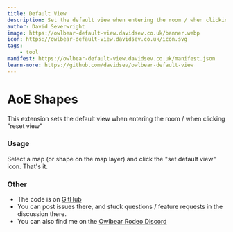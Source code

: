 ```yaml
---
title: Default View
description: Set the default view when entering the room / when clicking "reset view"
author: David Severwright
image: https://owlbear-default-view.davidsev.co.uk/banner.webp
icon: https://owlbear-default-view.davidsev.co.uk/icon.svg
tags:
    - tool
manifest: https://owlbear-default-view.davidsev.co.uk/manifest.json
learn-more: https://github.com/davidsev/owlbear-default-view
---
```


# AoE Shapes

This extension sets the default view when entering the room / when clicking "reset view"

### Usage

Select a map (or shape on the map layer) and click the "set default view" icon. That's it.

### Other

- The code is on [GitHub](https://github.com/davidsev/owlbear-default-view)
- You can post issues there, and stuck questions / feature requests in the discussion there.
- You can also find me on the [Owlbear Rodeo Discord](https://discord.gg/8TUxw3ZKrr)

